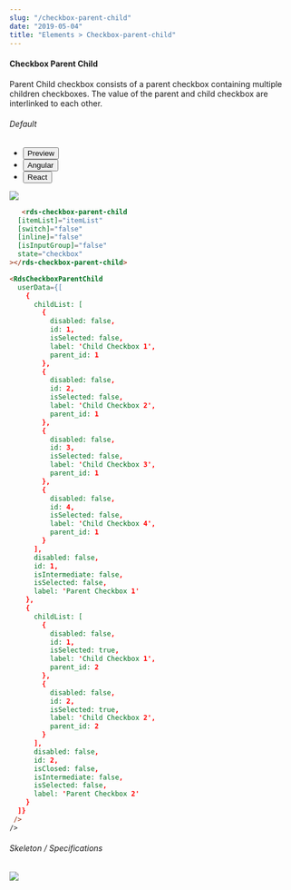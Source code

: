 ```yaml
---
slug: "/checkbox-parent-child"
date: "2019-05-04"
title: "Elements > Checkbox-parent-child"
---
```


<!-- CSS only -->
<link href="https://cdn.jsdelivr.net/npm/bootstrap@5.1.3/dist/css/bootstrap.min.css" rel="stylesheet" integrity="sha384-1BmE4kWBq78iYhFldvKuhfTAU6auU8tT94WrHftjDbrCEXSU1oBoqyl2QvZ6jIW3" crossorigin="anonymous">
<link rel="stylesheet" href="../../../../../../../raaghu/src/assets/css/style-elements.css">
<link rel="stylesheet" href="../../../../../../../raaghu/src/assets/css/main.css">

#### Checkbox Parent Child

<p class="">Parent Child checkbox consists of a parent checkbox containing multiple children checkboxes. The value of the parent and child checkbox are interlinked to each other.</p>
<section class="py-4">
    <h6>Default</h6>
    <div class="py-3">
      <div class="cust-tabs">
        <ul class="nav nav-tabs" id="myTab" role="tablist">
          <li class="nav-item" role="presentation">
            <button class="nav-link active" id="PreviewBasic-tab" data-bs-toggle="tab" data-bs-target="#PreviewBasic" type="button" role="tab" aria-controls="PreviewBasic" aria-selected="true">Preview </button>
          </li>
          <li class="nav-item" role="presentation">
            <button class="nav-link" id="AngularBasic-tab" data-bs-toggle="tab" data-bs-target="#AngularBasic" type="button" role="tab" aria-controls="AngularBasic" aria-selected="false"><i class="bi bi-code-slash" style="font-size:1.0rem"></i>Angular</button>
          </li>
            <li class="nav-item" role="presentation">
            <button class="nav-link" id="ReactBasic-tab" data-bs-toggle="tab" data-bs-target="#ReactBasic" type="button" role="tab" aria-controls="ReactBasic" aria-selected="false"><i class="bi bi-code-slash" style="font-size:1.0rem"></i>React</button>
          </li>
        </ul>
      </div>
      <div class="tab-content card border" id="myTabContent">
        <div class="tab-pane fade show active" id="PreviewBasic" role="tabpanel" aria-labelledby="PreviewBasic-tab">
         <div class="contents p-5">
              <div class="row">  
                 <div class="col-md-12">
                     <img src="/images/checbox-group-parent-child.png" class="img-fluid">
                 </div>                        
           </div>                       
  </div>
        </div>
        <div class="tab-pane fade show" id="AngularBasic" role="tabpanel" aria-labelledby="AngularBasic-tab">
          <div class="contents bg-code">
<div class="row m-0">

```html
   <rds-checkbox-parent-child
  [itemList]="itemList"
  [switch]="false"
  [inline]="false"
  [isInputGroup]="false"
  state="checkbox"
></rds-checkbox-parent-child>
```
</div>
</div>
  </div>
  <!-- React start -->
        <div class="tab-pane fade show" id="ReactBasic" role="tabpanel" aria-labelledby="ReactBasic-tab">
          <div class="contents bg-code">
    <div class="row m-0">

```html
<RdsCheckboxParentChild
  userData={[
    {
      childList: [
        {
          disabled: false,
          id: 1,
          isSelected: false,
          label: 'Child Checkbox 1',
          parent_id: 1
        },
        {
          disabled: false,
          id: 2,
          isSelected: false,
          label: 'Child Checkbox 2',
          parent_id: 1
        },
        {
          disabled: false,
          id: 3,
          isSelected: false,
          label: 'Child Checkbox 3',
          parent_id: 1
        },
        {
          disabled: false,
          id: 4,
          isSelected: false,
          label: 'Child Checkbox 4',
          parent_id: 1
        }
      ],
      disabled: false,
      id: 1,
      isIntermediate: false,
      isSelected: false,
      label: 'Parent Checkbox 1'
    },
    {
      childList: [
        {
          disabled: false,
          id: 1,
          isSelected: true,
          label: 'Child Checkbox 1',
          parent_id: 2
        },
        {
          disabled: false,
          id: 2,
          isSelected: true,
          label: 'Child Checkbox 2',
          parent_id: 2
        }
      ],
      disabled: false,
      id: 2,
      isClosed: false,
      isIntermediate: false,
      isSelected: false,
      label: 'Parent Checkbox 2'
    }
  ]}
 />
/>
```

</div>
          </div>
        </div>
      <!-- React End -->
        </div>
      </div>
    </div>
  </section>

<section class="py-4">
                        <h6>
                           Skeleton / Specifications
                        </h6>
                        <div class="py-3">
                              <!-- Tab panes -->
                              <div class="card border p-5">
                                 <div class="row">
                                    <div class="col-md-12">
                                       <img src="/images/checkbox-group-parent-child-skeleton.png" class="img-fluid">
                                    </div>
                                 </div>
                              </div>
                        </div>
</section>

